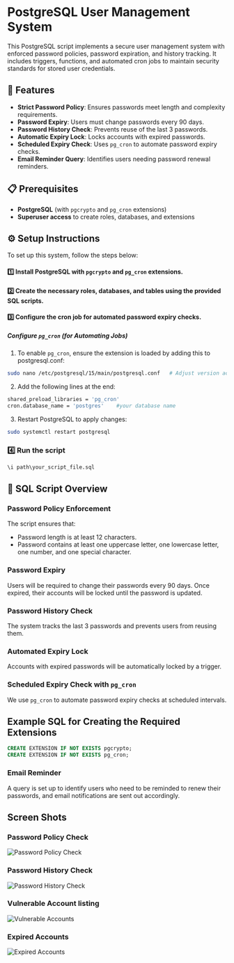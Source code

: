 # PostgreSQL User Management System

This PostgreSQL script implements a secure user management system with enforced password policies, password expiration, and history tracking. It includes triggers, functions, and automated cron jobs to maintain security standards for stored user credentials.

## 🌟 Features

- **Strict Password Policy**: Ensures passwords meet length and complexity requirements.
- **Password Expiry**: Users must change passwords every 90 days.
- **Password History Check**: Prevents reuse of the last 3 passwords.
- **Automatic Expiry Lock**: Locks accounts with expired passwords.
- **Scheduled Expiry Check**: Uses `pg_cron` to automate password expiry checks.
- **Email Reminder Query**: Identifies users needing password renewal reminders.

## 📋 Prerequisites

- **PostgreSQL** (with `pgcrypto` and `pg_cron` extensions)
- **Superuser access** to create roles, databases, and extensions

## ⚙️ Setup Instructions

To set up this system, follow the steps below:

#### 1️⃣ Install PostgreSQL with `pgcrypto` and `pg_cron` extensions.
#### 2️⃣ Create the necessary roles, databases, and tables using the provided SQL scripts.
#### 3️⃣ Configure the cron job for automated password expiry checks.
##### Configure `pg_cron` (for Automating Jobs)

1. To enable `pg_cron`, ensure the extension is loaded by adding this to postgresql.conf:
```bash
sudo nano /etc/postgresql/15/main/postgresql.conf   # Adjust version accordingly
```
2. Add the following lines at the end:
```bash
shared_preload_libraries = 'pg_cron'
cron.database_name = 'postgres'    #your database name
```
3. Restart PostgreSQL to apply changes:
```bash
sudo systemctl restart postgresql
```
### 4️⃣ Run the script
```sql
\i path\your_script_file.sql
```

## 📂  SQL Script Overview

### Password Policy Enforcement

The script ensures that:

- Password length is at least 12 characters.
- Password contains at least one uppercase letter, one lowercase letter, one number, and one special character.

### Password Expiry

Users will be required to change their passwords every 90 days. Once expired, their accounts will be locked until the password is updated.

### Password History Check

The system tracks the last 3 passwords and prevents users from reusing them.

### Automated Expiry Lock

Accounts with expired passwords will be automatically locked by a trigger.

### Scheduled Expiry Check with `pg_cron`

We use `pg_cron` to automate password expiry checks at scheduled intervals.


## Example SQL for Creating the Required Extensions

```sql
CREATE EXTENSION IF NOT EXISTS pgcrypto;
CREATE EXTENSION IF NOT EXISTS pg_cron;
```

### Email Reminder

A query is set up to identify users who need to be reminded to renew their passwords, and email notifications are sent out accordingly.

## Screen Shots
### Password Policy Check
![Password Policy Check](https://github.com/user-attachments/assets/ecaa260b-4e64-44de-a8d7-966393f35434)
### Password History Check
![Password History Check](https://github.com/user-attachments/assets/f266e77f-976b-44df-926e-b88b69c52efa)
### Vulnerable Account listing
![Vulnerable Accounts](https://github.com/user-attachments/assets/f7b7365b-b4ee-4bea-8146-b738a2f8f6d4)
### Expired Accounts
![Expired Accounts](https://github.com/user-attachments/assets/f5538a92-9222-4841-9553-89d0d367f928)